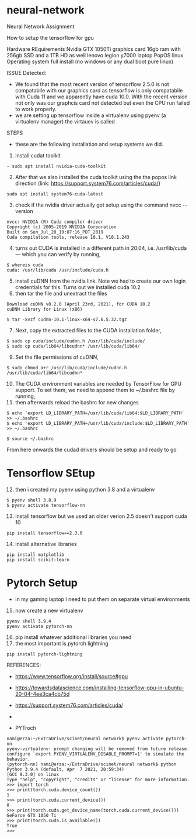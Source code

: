 # neural-network
Neural Network Assignment

How to setup the tensorflow for gpu

Hardware REquirements 
Nvidia GTX 1050Ti graphics card
16gb ram with 256gb SSD and a 1TB HD as well
lenovo legion y7000 laptop
PopOS linux Operating system full install (no windows or any dual boot pure linux)

ISSUE Detected: 
- We found that the most recent version of tensorflow 2.5.0 is not compatabile with our graphics card as tensorflow is only compatabile with Cuda 11 and we apparently have cuda 10.0. With the recent version not only was our graphcis card not detected but even the CPU run failed to work properly. 
- we are setting up tensorflow inside a virtualenv using pyenv (a virtualenv manager) the virtauev is called 

STEPS 
- these are the following installation and setup systems we did.

1. install cudat toolkit 
 ```
- sudo apt install nvidia-cuda-toolkit
```
2. After that we also installed the cuda toolkit using the the popos link direction (link: https://support.system76.com/articles/cuda/)
```
sudo apt install system76-cuda-latest
```
3. check if the nvidia driver actually got setup using the command nvcc --version 
```$ nvcc --version
nvcc: NVIDIA (R) Cuda compiler driver
Copyright (c) 2005-2019 NVIDIA Corporation
Built on Sun_Jul_28_19:07:16_PDT_2019
Cuda compilation tools, release 10.1, V10.1.243
```
4. turns out CUDA is installed in a different path in 20.04, i.e. /usr/lib/cuda — which you can verify by running,
```
$ whereis cuda
cuda: /usr/lib/cuda /usr/include/cuda.h
```
5. install cuDNN from the nvidia link. Note we had to create our own login credentials for this. Turns out we installed cuda 10.2
6. then tar the file and unextract the files 
```
Download cuDNN v8.2.0 (April 23rd, 2021), for CUDA 10.2
cuDNN Library for Linux (x86)

$ tar -xvzf cudnn-10.1-linux-x64-v7.6.5.32.tgz
```
7. Next, copy the extracted files to the CUDA installation folder,
```
$ sudo cp cuda/include/cudnn.h /usr/lib/cuda/include/
$ sudo cp cuda/lib64/libcudnn* /usr/lib/cuda/lib64/
```
9. Set the file permissions of cuDNN,
```
$ sudo chmod a+r /usr/lib/cuda/include/cudnn.h /usr/lib/cuda/lib64/libcudnn*
```
10. The CUDA environment variables are needed by TensorFlow for GPU support. To set them, we need to append them to ~/.bashrc file by running,
11. then afterwards reload the bashrc for new changes
```
$ echo 'export LD_LIBRARY_PATH=/usr/lib/cuda/lib64:$LD_LIBRARY_PATH' >> ~/.bashrc
$ echo 'export LD_LIBRARY_PATH=/usr/lib/cuda/include:$LD_LIBRARY_PATH' >> ~/.bashrc

$ source ~/.bashrc
```

From here onwards the cudad drivers should be setup and ready to go

# Tensorflow SEtup
12. then i created my pyenv using python 3.8 and a virtualenv 
```
$ pyenv shell 3.8.9
$ pyenv activate tensorflow-nn
```
13. install tensorflow but we used an older verion 2.5 doesn't support cuda 10
```
pip install tensorflow==2.3.0
```
14. install alternative libraries
```
pip install matplotlib
pip install scikit-learn
```

# Pytorch Setup
- in my gaming laptop I need to put them on separate virtual environments 
15. now create a new virtualenv 
```
pyenv shell 3.9.4
pyenv activate pytorch-nn
```

16. pip install whatever additional libraries you need
17. the most important is pytorch lightning
```
pip install pytorch-lightning
```



REFERENCES:
- https://www.tensorflow.org/install/source#gpu
- https://towardsdatascience.com/installing-tensorflow-gpu-in-ubuntu-20-04-4ee3ca4cb75d
- https://support.system76.com/articles/cuda/
- 


- PYTroch 
```
nami@erza:~/ExtraDrive/scinet/neural network$ pyenv activate pytorch-nn 
pyenv-virtualenv: prompt changing will be removed from future release. configure `export PYENV_VIRTUALENV_DISABLE_PROMPT=1' to simulate the behavior.
(pytorch-nn) nami@erza:~/ExtraDrive/scinet/neural network$ python
Python 3.9.4 (default, Apr  7 2021, 20:59:34) 
[GCC 9.3.0] on linux
Type "help", "copyright", "credits" or "license" for more information.
>>> import torch
>>> print(torch.cuda.device_count())
1
>>> print(torch.cuda.current_device())
0
>>> print(torch.cuda.get_device_name(torch.cuda.current_device()))
GeForce GTX 1050 Ti
>>> print(torch.cuda.is_available())
True
>>> 

```
